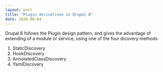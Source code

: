 ```yaml
---
layout: post
title: "Plugin derivatives in Drupal 8"
date: 2020-08-04
---
```

Drupal 8 follows the Plugin design pattern, and gives the advantage of extending of a module or service, using one of the four dicovery methods

1. StaticDiscovery
2. HookDiscovery
3. AnnotatedClassDiscovery
4. YamlDiscovery
